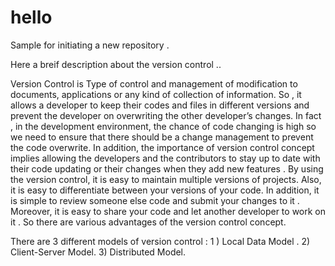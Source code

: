 # hello
Sample for initiating a new repository . 

Here a breif description about the version control ..

Version Control is Type of control and management of modification to documents, applications or any kind of collection of information.  So , it allows a developer to keep their codes and files in different versions and prevent the developer on overwriting the other developer’s changes. 
In fact , in the development environment, the chance of code changing is high so we need to ensure that there should be a change management to prevent the code overwrite. In addition, the importance of version control concept implies allowing the developers and the contributors to stay up to date with their code updating or their changes when they add new features .
By using the version control, it is easy to maintain multiple versions of projects. Also,  it is easy to differentiate between your versions of your code. In addition, it is simple to review someone else code and submit your changes to it . Moreover, it is easy to share your code and let another developer to work on it . So there are various advantages of the version control concept.

There are 3 different models of version control : 
1 ) Local Data Model .
2) Client-Server Model.
3) Distributed Model.


